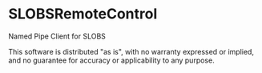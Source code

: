 # SLOBSRemoteControl
Named Pipe Client for SLOBS

This software is distributed "as is", with no warranty expressed or implied, and no guarantee for accuracy or applicability to any purpose.
